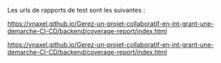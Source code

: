 Les urls de rapports de test sont les suivantes : 

https://vnaxel.github.io/Gerez-un-projet-collaboratif-en-int-grant-une-demarche-CI-CD/backend/coverage-report/index.html

https://vnaxel.github.io/Gerez-un-projet-collaboratif-en-int-grant-une-demarche-CI-CD/backend/coverage-report/index.html
